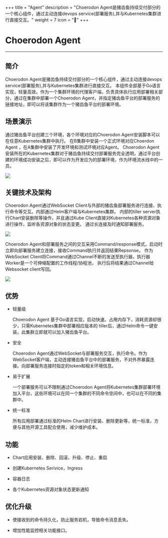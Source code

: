 ﻿+++
title = "Agent"
description = "Choerodon Agent是猪齿鱼持续交付部分的一个核心组件，通过主动连接devops service(部署服务),并与Kubernetes集群进行直接交互。"
weight = 7
icon = "&#xe628;"
+++

# Choerodon  Agent
---

## 简介

Choerodon Agent是猪齿鱼持续交付部分的一个核心组件，通过主动连接devops service(部署服务),并与Kubernetes集群进行直接交互。
本组件全部基于Go语言实现，轻量高效。作为一个集群环境的代理客户端，负责具体执行应用部署相关部分，通过在集群中部署一个Choerodon Agent，并指定猪齿鱼平台的部署服务的链接地址，即可以将该集群作为一个猪齿鱼平台的部署环境。

## 场景演示
通过猪齿鱼平台创建三个环境，各个环境对应的Choerodon Agent安装脚本可以在任意Kubernetes集群中执行。
在B集群中安装一个正式环境对应Choerdon Agent ，在A集群中安装了开发环境和测试环境对应Agent。
Choerodon Agent安装所在的Kubernetes集群对于猪齿鱼持续交付部署服务完全透明，通过平台创建的环境成功安装之后，即可以作为开发应为的部署环境，作为环境流水线中的一员。

 ![](/docs/concept/image/p3.png) 


## 关键技术及架构

Choerodon Agent通过WebSocket Client与外部的猪齿鱼部署服务进行连接、执行命令等交互。内部通过Helm客户端与Kubernetes集群。
内部的tiller server执行Chart安装删除等操作，并且通过Kube Client直接对Kubernetes各种资源对象进行操作，监听各资源对象的状态变更。
通过长连接及时通知部署服务。

 ![](/docs/concept/image/p1.png) 


Choerodon Agent和部署服务之间的交互采用Command/response模式，启动时立即向部署服务建立连接，接收Command执行并返回结果Repsonse。
作为WebSocket Client将Command通过Channel不断的发送至执行器，执行器Worker是一个可伸缩配置的工作线程/协程池，
执行后将结果通过Channel给Websocket client写回。

 ![](/docs/concept/image/p2.png) 


## 优势

 - 轻量级
 
      Choerodon Agent 基于Go语言实现，启动快速。占用内存下，消耗资源却很少，只需Kubernetes集群中部署相应版本的  tiller后，通过Helm命令一键安装，此集群立即就可以加入猪齿鱼平台。

 - 安全
 
     Choerodon Agent通过WebSocket与部署服务交互，执行命令。作为WebSocket客户端，主动连接猪齿鱼平台中的部署服务，不对外界暴露连接。向部署服务连接时指定的token和相关环境信息。

 - 易于扩展
 
    一个部署服务可以不限制通过Choerodon Agent将Kubernetes集群部署环境加入平台，这些环境可以在同一个集群的不同命令空间中，也可以在不同的集群中。
 
 - 统一标准
 
     所有应用部署通过标准的Helm Chart进行安装、删除更新等，统一标准，方便与其他开源工具配合使用，减少维护成本。

## 功能

* Chart应用安装、删除、回滚、升级、停止、重启

* 创建Kubernetes Serivice，Ingress

* 容器日志
 
* 各个Kubernetes资源对象状态更新通知

## 优化升级

* 使接收到的命令持久化，防止服务宕机，导致命令消息丢失。

* 增加性能监控相关功能接口。




